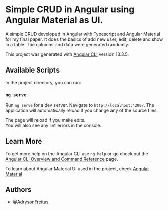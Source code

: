 
# Simple CRUD in Angular using Angular Material as UI.

A simple CRUD developed in Angular with Typescript and Angular Material for my final paper. It does the basics of add new user, edit, delete and show in a table. The columns and data were generated randomly.

This project was generated with [Angular CLI](https://github.com/angular/angular-cli) version 13.3.5.

## Available Scripts

In the project directory, you can run:

### `ng serve`

Run `ng serve` for a dev server. Navigate to `http://localhost:4200/`. The application will automatically reload if you change any of the source files.

The page will reload if you make edits.\
You will also see any lint errors in the console.

## Learn More

To get more help on the Angular CLI use `ng help` or go check out the [Angular CLI Overview and Command Reference](https://angular.io/cli) page.

To learn about Angular Material UI used in the project, check [Angular Material](https://material.angular.io/guide/getting-started)

## Authors

- [@AdrysonFreitas](https://www.github.com/AdrysonFreitas)
